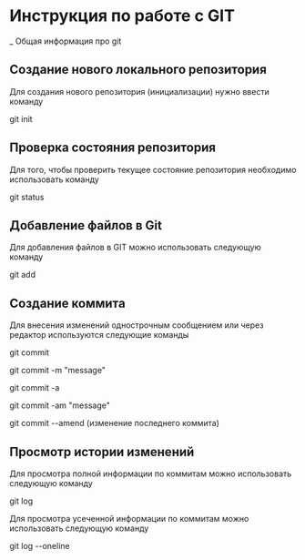 # **Инструкция по работе с GIT**

_ Общая информация про git

## Создание нового локального репозитория

Для создания нового репозитория (инициализации) нужно ввести команду 

git init

## Проверка состояния репозитория

Для того, чтобы проверить текущее состояние репозитория необходимо использовать команду

git status

## Добавление файлов в Git

Для добавления файлов в GIT можно использовать следующую команду

git add <filename>

## Создание коммита

Для внесения изменений однострочным сообщением или через редактор используются следующие команды

git commit

git commit -m "message"

git commit -a

git commit -am "message"

git commit --amend  (изменение последнего коммита)

## Просмотр истории изменений

Для просмотра полной информации по коммитам можно использовать следующую команду

git log

Для просмотра усеченной информации по коммитам можно использовать следующую команду

git log --oneline
